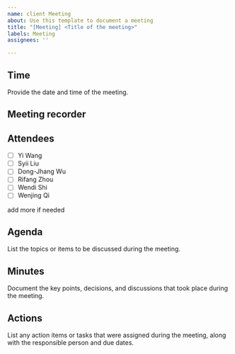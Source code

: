 ```yaml
---
name: client Meeting
about: Use this template to document a meeting
title: "[Meeting] <Title of the meeting>"
labels: Meeting
assignees: ''

---
```

## Time
Provide the date and time of the meeting.

## Meeting recorder

## Attendees
- [ ] Yi Wang
- [ ] Syii Liu
- [ ] Dong-Jhang Wu
- [ ] Rifang Zhou
- [ ] Wendi Shi
- [ ] Wenjing Qi

add more if needed

## Agenda
List the topics or items to be discussed during the meeting.

## Minutes
Document the key points, decisions, and discussions that took place during the meeting.

## Actions
List any action items or tasks that were assigned during the meeting, along with the responsible person and due dates.
